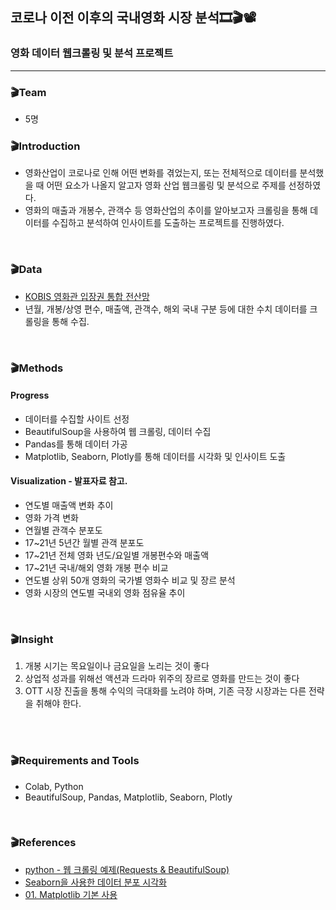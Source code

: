 ## 코로나 이전 이후의 국내영화 시장 분석🎞🎬📽

### 영화 데이터 웹크롤링 및 분석 프로젝트

-------------

### 🎬Team
- 5명


### 🎬Introduction
- 영화산업이 코로나로 인해 어떤 변화를 겪었는지, 또는 전체적으로 데이터를 분석했을 때 어떤 요소가 나올지 알고자 영화 산업 웹크롤링 및 분석으로 주제를 선정하였다.
- 영화의 매출과 개봉수, 관객수 등 영화산업의 추이를 알아보고자 크롤링을 통해 데이터를 수집하고 분석하여 인사이트를 도출하는 프로젝트를 진행하였다.


<br/>

### 🎬Data
- [KOBIS 영화관 입장권 통합 전산망](https://www.kobis.or.kr/kobis/business/stat/them/findMonthlyTotalList.do) 
- 년월, 개봉/상영 편수, 매출액, 관객수, 해외 국내 구분 등에 대한 수치 데이터를 크롤링을 통해 수집.

<br/>

### 🎬Methods

#### Progress
- 데이터를 수집할 사이트 선정 
- BeautifulSoup을 사용하여 웹 크롤링, 데이터 수집
- Pandas를 통해 데이터 가공
- Matplotlib, Seaborn, Plotly를 통해 데이터를 시각화 및 인사이트 도출

#### Visualization - 발표자료 참고.
- 연도별 매출액 변화 추이
- 영화 가격 변화
- 연월별 관객수 분포도
- 17~21년 5년간 월별 관객 분포도
- 17~21년 전체 영화 년도/요일별 개봉편수와 매출액
- 17~21년 국내/해외 영화 개봉 편수 비교
- 연도별 상위 50개 영화의 국가별 영화수 비교 및 장르 분석
- 영화 시장의 연도별 국내외 영화 점유율 추이

<br/>


### 🎬Insight
1. 개봉 시기는 목요일이나 금요일을 노리는 것이 좋다
2. 상업적 성과를 위해선 액션과 드라마 위주의 장르로 영화를 만드는 것이 좋다
3. OTT 시장 진출을 통해 수익의 극대화를 노려야 하며, 기존 극장 시장과는 다른 전략을 취해야 한다.


<br/>

<!--
### 🎬Discussion
- 
-->

<br/>

### 🎬Requirements and Tools
- Colab, Python 
- BeautifulSoup, Pandas, Matplotlib, Seaborn, Plotly

<br/>

### 🎬References
- [python - 웹 크롤링 예제(Requests & BeautifulSoup)](https://youngwonhan-family.tistory.com/entry/python-%EC%9B%B9-%EC%8A%A4%ED%81%AC%EB%9E%98%ED%95%91%ED%81%AC%EB%A1%A4%EB%A7%81-%EA%B8%B0%EC%B4%88-With-Requests-BeautifulSoup)
- [Seaborn을 사용한 데이터 분포 시각화](https://datascienceschool.net/01%20python/05.04%20%EC%8B%9C%EB%B3%B8%EC%9D%84%20%EC%82%AC%EC%9A%A9%ED%95%9C%20%EB%8D%B0%EC%9D%B4%ED%84%B0%20%EB%B6%84%ED%8F%AC%20%EC%8B%9C%EA%B0%81%ED%99%94.html)
- [01. Matplotlib 기본 사용](https://wikidocs.net/92071)




